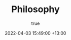 ---
layout: default
title: Philosophy
date: 2022-04-03 15:49:00 +13:00
author:
  display_name: Seong-Young Her
  first_name: Seong
  last_name: Her
layout: default
nav_order: 10
has_children: true
permalink: /philosophy
---